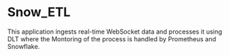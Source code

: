 # Snow_ETL
This application ingests real-time WebSocket data and processes it using DLT  where  the Montoring of the process is handled by Prometheus and Snowflake.
